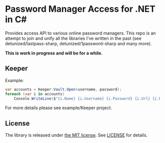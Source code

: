 # Password Manager Access for .NET in C#

Provides access API to various online password managers. This repo is an
attempt to join and unify all the libraries I've written in the past (see
detunized/lastpass-sharp, detunized/1password-sharp and many more).

**This is work in progress and will be for a while.**

## Keeper

Example:

```c#
var accounts = Keeper.Vault.Open(username, password);
foreach (var i in accounts)
    Console.WriteLine($"{i.Name} {i.Username} {i.Password} {i.Url} {i.Notes} {i.Folder}");
```

For more details please see example/Keeper project.

## License

The library is released under [the MIT license][mit]. See [LICENSE][license]
for details.

[mit]: http://www.opensource.org/licenses/mit-license.php
[license]: LICENSE
